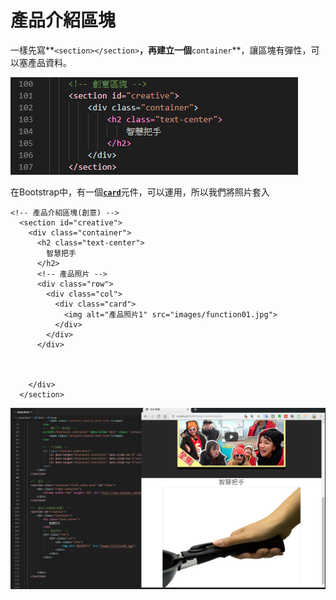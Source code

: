 # 產品介紹區塊

一樣先寫**`<section></section>`**，再建立一個**`container`**，讓區塊有彈性，可以塞產品資料。



![](.gitbook/assets/image%20%2819%29.png)

在Bootstrap中，有一個[**`card`**](https://bootstrap.hexschool.com/docs/4.2/components/card/)元件，可以運用，所以我們將照片套入

```markup
<!-- 產品介紹區塊(創意) -->
  <section id="creative">
    <div class="container">
      <h2 class="text-center">
        智慧把手
      </h2>
      <!-- 產品照片 -->
      <div class="row">
        <div class="col">
          <div class="card">
            <img alt="產品照片1" src="images/function01.jpg">
          </div>
        </div>
      </div>



    </div>
  </section>

```

![](.gitbook/assets/image%20%2829%29.png)

